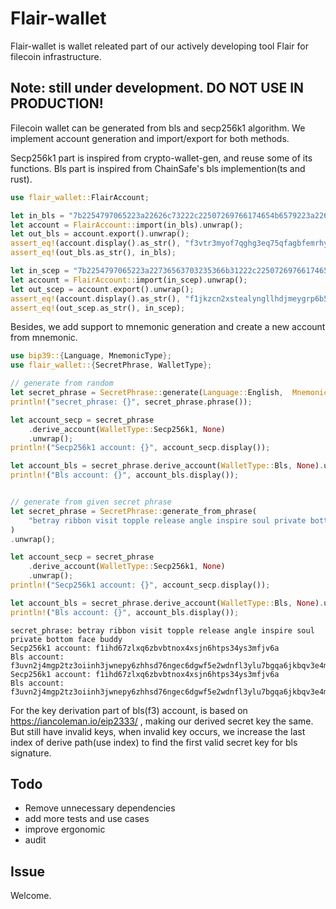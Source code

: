 # Flair-wallet
Flair-wallet is wallet releated part of our actively developing tool Flair for filecoin infrastructure.

## Note: still under development. DO NOT USE IN PRODUCTION!

Filecoin wallet can be generated from bls and secp256k1 algorithm. We implement account generation and import/export for both methods. 

Secp256k1 part is inspired from crypto-wallet-gen, and reuse some of its functions. Bls part is inspired from ChainSafe's bls implemention(ts and rust).

``` rust
use flair_wallet::FlairAccount;

let in_bls = "7b2254797065223a22626c73222c22507269766174654b6579223a226b434b523969566b73615a6672746b513979356e3269615862317279766d314d37637357456352313142673d227d";
let account = FlairAccount::import(in_bls).unwrap();
let out_bls = account.export().unwrap();
assert_eq!(account.display().as_str(), "f3vtr3myof7qghg3eq75qfagbfemrhycsqypmz2t6pfwwq5m3w73wlthhbtlrnjpyjxnhwz5pxboonb3bliv6q");
assert_eq!(out_bls.as_str(), in_bls);

let in_scep = "7b2254797065223a22736563703235366b31222c22507269766174654b6579223a2235734d384f2b6639554161686d78726d61653533776a667056374338664b6b426c414c4c44366e717a666b3d227d";
let account = FlairAccount::import(in_scep).unwrap();
let out_scep = account.export().unwrap();
assert_eq!(account.display().as_str(), "f1jkzcn2xstealyngllhdjmeygrp6b5amvzhvklbi");
assert_eq!(out_scep.as_str(), in_scep);
```

Besides, we add support to mnemonic generation and create a new account from mnemonic.

``` rust
use bip39::{Language, MnemonicType};
use flair_wallet::{SecretPhrase, WalletType};

// generate from random
let secret_phrase = SecretPhrase::generate(Language::English,  MnemonicType::Words12);
println!("secret_phrase: {}", secret_phrase.phrase());

let account_secp = secret_phrase
    .derive_account(WalletType::Secp256k1, None)
    .unwrap();
println!("Secp256k1 account: {}", account_secp.display());

let account_bls = secret_phrase.derive_account(WalletType::Bls, None).unwrap();
println!("Bls account: {}", account_bls.display());


// generate from given secret phrase
let secret_phrase = SecretPhrase::generate_from_phrase(
    "betray ribbon visit topple release angle inspire soul private bottom face buddy",
)
.unwrap();

let account_secp = secret_phrase
    .derive_account(WalletType::Secp256k1, None)
    .unwrap();
println!("Secp256k1 account: {}", account_secp.display());

let account_bls = secret_phrase.derive_account(WalletType::Bls, None).unwrap();
println!("Bls account: {}", account_bls.display());
```
```
secret_phrase: betray ribbon visit topple release angle inspire soul private bottom face buddy
Secp256k1 account: f1ihd67zlxq6zbvbtnox4xsjn6htps34ys3mfjv6a
Bls account: f3uvn2j4mgp2tz3oiinh3jwnepy6zhhsd76ngec6dgwf5e2wdnfl3ylu7bgqa6jkbqv3e4mua6ectzbleflmtq
Secp256k1 account: f1ihd67zlxq6zbvbtnox4xsjn6htps34ys3mfjv6a
Bls account: f3uvn2j4mgp2tz3oiinh3jwnepy6zhhsd76ngec6dgwf5e2wdnfl3ylu7bgqa6jkbqv3e4mua6ectzbleflmtq

```

For the key derivation part of bls(f3) account, is based on https://iancoleman.io/eip2333/ , making our derived secret key the same. But still have invalid keys, when invalid key occurs, we increase the last index of derive path(use index) to find the first valid secret key for bls signature.

## Todo
- Remove unnecessary dependencies
- add more tests and use cases
- improve ergonomic
- audit

## Issue
Welcome.











